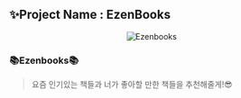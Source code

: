 ## ✨Project Name : EzenBooks

<div align=center>	

![Ezenbooks](https://user-images.githubusercontent.com/112916703/231605734-26c4276d-62cf-4513-a629-af937af6d546.png)

</div>

### 📚Ezenbooks📚
> 요즘 인기있는 책들과 너가 좋아할 만한 책들을 추천해줄게!😎

